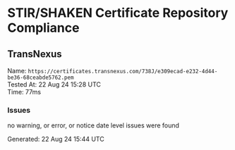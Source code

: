 # STIR/SHAKEN Certificate Repository Compliance

## TransNexus

Name: `https://certificates.transnexus.com/738J/e309ecad-e232-4d44-be36-68ceabde5762.pem`\
Tested At: 22 Aug 24 15:28 UTC\
Time: 77ms

### Issues

no warning, or error, or notice date level issues were found

Generated: 22 Aug 24 15:44 UTC